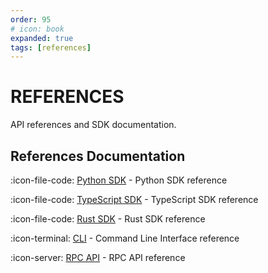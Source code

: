 ```yaml
---
order: 95
# icon: book
expanded: true
tags: [references]
---
```


# REFERENCES

API references and SDK documentation.

## References Documentation

:icon-file-code: [Python SDK](python-sdk.md) - Python SDK reference

:icon-file-code: [TypeScript SDK](typescript-sdk.md) - TypeScript SDK reference

:icon-file-code: [Rust SDK](rust-sdk.md) - Rust SDK reference

:icon-terminal: [CLI](cli.md) - Command Line Interface reference

:icon-server: [RPC API](rpc-api.md) - RPC API reference
